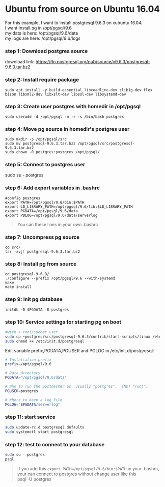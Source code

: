 # Ubuntu from source on Ubuntu 16.04

For this example, I want to install postgresql 9.6.3 on xubuntu 16.04.\
I want install pg in /opt/pgsql/9.6\
my data is here: /opt/pgsql/9.6/data\
my logs are here: /opt/pgsql/9.6/logs

### step 1: Download postgres source 
download link: https://ftp.postgresql.org/pub/source/v9.6.3/postgresql-9.6.3.tar.bz2

### step 2: Install require package
`sudo apt install -y build-essential libreadline-dev zlib1g-dev flex bison libxml2-dev libxslt-dev libssl-dev libsystemd-dev`

### step 3: Create user postgres with homedir in /opt/pgsql
`sudo useradd -d /opt/pgsql -m -r -s /bin/bash postgres`

### step 4: Move pg source in homedir's postgres user
```
sudo mkdir -p /opt/pgsql/src
sudo mv postgresql-9.6.3.tar.bz2 /opt/pgsql/src/postgresql-9.6.3.tar.bz2
sudo chown -R postgres:postgres /opt/pgsql/
```
### step 5: Connect to postgres user
sudo su - postgres 

### step 6: Add export variables in .bashrc
```
#config postgres
export PATH=/opt/pgsql/9.6/bin:$PATH
export LD_LIBRARY_PATH=/opt/pgsql/9.6/lib:$LD_LIBRARY_PATH
export PGDATA=/opt/pgsql/9.6/data
export PDLOG=/opt/pgsql/9.6/data/serverlog
```
> You can these lines in your own .bashrc 

### step 7: Uncompress pg source
```
cd src/
tar -xvjf postgresql-9.6.3.tar.bz2 
```

### step 8: Install pg from source
```
cd postgresql-9.6.3/
./configure --prefix /opt/pgsql/9.6 --with-systemd
make
make install
```

### step 9: Init pg database
`initdb -D $PGDATA -U postgres`

### step 10: Service settings for starting pg on boot

```bash
#with a root/sudoer user
sudo cp ~postgres/src/postgresql-9.6.3/contrib/start-scripts/linux /etc/init.d/postgresql
sudo chmod +x /etc/init.d/postgresql
```
Edit variable prefix,PGDATA,PGUSER and PGLOG in /etc/init.d/postgresql:
```bash
# Installation prefix
prefix=/opt/pgsql/9.6

# Data directory
PGDATA="/opt/pgsql/9.6/data"

# Who to run the postmaster as, usually "postgres".  (NOT "root")
PGUSER=postgres

# Where to keep a log file
PGLOG="$PGDATA/serverlog"
```

### step 11: start service
```bash
sudo update-rc.d postgresql defaults
sudo systemctl start postgresql
```

### step 12: test to connect to your database
```bash
sudo su - postgres
psql
```
> If you add this 
> `export PATH=/opt/pgsql/9.6/bin:$PATH`
> in your .bashrc, your can connect to postgres without change user like this\
> psql -U postgres 
